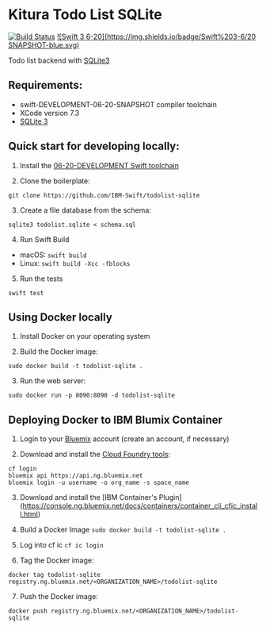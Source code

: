 # Kitura Todo List SQLite 

[![Build Status](https://travis-ci.com/IBM-Swift/TodoList-SQLite.svg?token=pTMsfo6Pp2LFy6rU4Wcz&branch=master)](https://travis-ci.com/IBM-Swift/TodoList-SQLite)
[![Swift 3 6-20](https://img.shields.io/badge/Swift%203-6/20 SNAPSHOT-blue.svg)](https://swift.org/download/#snapshots)

Todo list backend with [SQLite3](http://www.sqlite.org)

## Requirements:

 - swift-DEVELOPMENT-06-20-SNAPSHOT compiler toolchain
 - XCode version 7.3
 - [SQLite 3](http://www.sqlite.org)

## Quick start for developing locally:

1. Install the [06-20-DEVELOPMENT Swift toolchain](https://swift.org/download/) 

2. Clone the boilerplate:

  `git clone https://github.com/IBM-Swift/todolist-sqlite`

3. Create a file database from the schema:

  `sqlite3 todolist.sqlite < schema.sql`

4. Run Swift Build

  - macOS: `swift build`
  - Linux: `swift build -Xcc -fblocks`
 
5. Run the tests

  `swift test`

## Using Docker locally

1. Install Docker on your operating system

2. Build the Docker image:

  `sudo docker build -t todolist-sqlite . `

3. Run the web server:

  `sudo docker run -p 8090:8090 -d todolist-sqlite`
  

## Deploying Docker to IBM Blumix Container

1. Login to your [Bluemix](https://new-console.ng.bluemix.net/?direct=classic) account (create an account, if necessary) 

2. Download and install the [Cloud Foundry tools](https://new-console.ng.bluemix.net/docs/starters/install_cli.html):
```
cf login
bluemix api https://api.ng.bluemix.net
bluemix login -u username -o org_name -s space_name
```

3. Download and install the [IBM Container's Plugin] (https://console.ng.bluemix.net/docs/containers/container_cli_cfic_install.html)

4. Build a Docker Image `sudo docker build -t todolist-sqlite . `

5. Log into cf ic
  `cf ic login` 

6. Tag the Docker image:

  `docker tag todolist-sqlite registry.ng.bluemix.net/<ORGANIZATION_NAME>/todolist-sqlite`

7. Push the Docker image: 

  `docker push registry.ng.bluemix.net/<ORGANIZATION_NAME>/todolist-sqlite`
